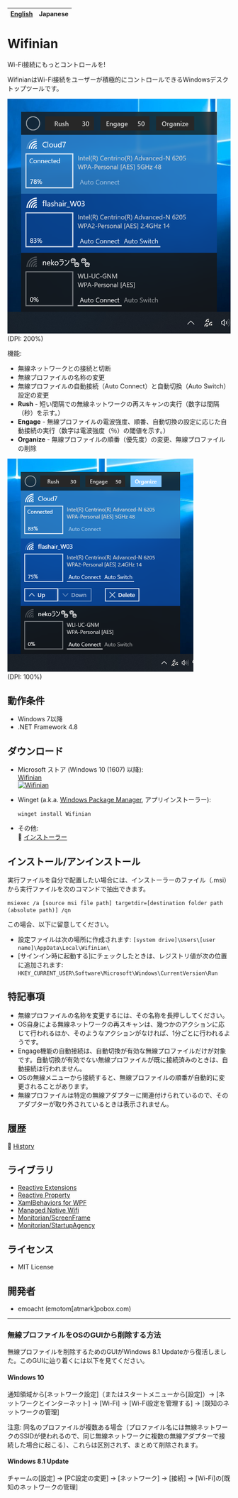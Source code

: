 ﻿[English](README.md)|Japanese
-|-

# Wifinian

Wi-Fi接続にもっとコントロールを!

WifinianはWi-Fi接続をユーザーが積極的にコントロールできるWindowsデスクトップツールです。

<img src="Images/Screenshot_main.png" alt="Screenshot" width="512.5"><br>
(DPI: 200%)

機能:
 * 無線ネットワークとの接続と切断
 * 無線プロファイルの名称の変更
 * 無線プロファイルの自動接続（Auto Connect）と自動切換（Auto Switch）設定の変更
 * __Rush__ - 短い間隔での無線ネットワークの再スキャンの実行（数字は間隔（秒）を示す。）
 * __Engage__ - 無線プロファイルの電波強度、順番、自動切換の設定に応じた自動接続の実行（数字は電波強度（％）の閾値を示す。）
 * __Organize__ - 無線プロファイルの順番（優先度）の変更、無線プロファイルの削除

![Screenshot](Images/Screenshot_organize.png)<br>
(DPI: 100%)

## 動作条件

 * Windows 7以降
 * .NET Framework 4.8

## ダウンロード

 * Microsoft ストア (Windows 10 (1607) 以降):<br>
   [Wifinian](https://www.microsoft.com/store/apps/9pngfqps4flh)<br>
   <a href='//www.microsoft.com/store/apps/9pngfqps4flh?cid=storebadge&ocid=badge'><img src='https://developer.microsoft.com/store/badges/images/English_get-it-from-MS.png' alt='Wifinian' width='142px' height='52px'/></a>

 * Winget (a.k.a. [Windows Package Manager](https://docs.microsoft.com/en-us/windows/package-manager), アプリインストーラー):
   ```
   winget install Wifinian
   ```

 * その他:<br>
:floppy_disk: [インストーラー](https://github.com/emoacht/Wifinian/releases/download/3.5.1-Installer/WifinianInstaller351.zip)

## インストール/アンインストール

実行ファイルを自分で配置したい場合には、インストーラーのファイル（.msi）から実行ファイルを次のコマンドで抽出できます。

```
msiexec /a [source msi file path] targetdir=[destination folder path (absolute path)] /qn
```

この場合、以下に留意してください。

 - 設定ファイルは次の場所に作成されます: `[system drive]\Users\[user name]\AppData\Local\Wifinian\`
 - [サインイン時に起動する]にチェックしたときは、レジストリ値が次の位置に追加されます: `HKEY_CURRENT_USER\Software\Microsoft\Windows\CurrentVersion\Run`

## 特記事項

 - 無線プロファイルの名称を変更するには、その名称を長押ししてください。
 - OS自身による無線ネットワークの再スキャンは、幾つかのアクションに応じて行われるほか、そのようなアクションがなければ、1分ごとに行われるようです。
 - Engage機能の自動接続は、自動切換が有効な無線プロファイルだけが対象です。自動切換が有効でない無線プロファイルが既に接続済みのときは、自動接続は行われません。
 - OSの無線メニューから接続すると、無線プロファイルの順番が自動的に変更されることがあります。
 - 無線プロファイルは特定の無線アダプターに関連付けられているので、そのアダプターが取り外されているときは表示されません。

## 履歴

:scroll: [History](HISTORY.md)

## ライブラリ

 - [Reactive Extensions][1]
 - [Reactive Property][2]
 - [XamlBehaviors for WPF][3]
 - [Managed Native Wifi][4]
 - [Monitorian/ScreenFrame][5]
 - [Monitorian/StartupAgency][5]

[1]: https://github.com/Reactive-Extensions/Rx.NET
[2]: https://github.com/runceel/ReactiveProperty
[3]: https://github.com/microsoft/XamlBehaviorsWpf
[4]: https://github.com/emoacht/ManagedNativeWifi
[5]: https://github.com/emoacht/Monitorian

## ライセンス

 - MIT License

## 開発者

 - emoacht (emotom[atmark]pobox.com)

_____

### 無線プロファイルをOSのGUIから削除する方法

無線プロファイルを削除するためのGUIがWindows 8.1 Updateから復活しました。このGUIに辿り着くには以下を見てください。

#### Windows 10

通知領域から[ネットワーク設定]（またはスタートメニューから[設定]）&rarr; [ネットワークとインターネット] &rarr; [Wi-Fi] &rarr; [Wi-Fi設定を管理する] &rarr; [既知のネットワークの管理]

注意: 同名のプロファイルが複数ある場合（プロファイル名には無線ネットワークのSSIDが使われるので、同じ無線ネットワークに複数の無線アダプターで接続した場合に起こる）、これらは区別されず、まとめて削除されます。

#### Windows 8.1 Update

チャームの[設定] &rarr; [PC設定の変更] &rarr; [ネットワーク] &rarr; [接続] &rarr; [Wi-Fi]の[既知のネットワークの管理]
